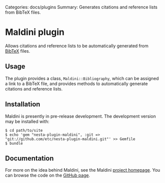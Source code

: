 Categories: docs/plugins
Summary: Generates citations and reference lists from BibTeX files.

# Maldini plugin

Allows citations and reference lists to be automatically generated from [BibTeX][bibtex] files.

## Usage

The plugin provides a class, `Maldini::Bibliography`, which can be assigned a link to a BibTeX file, and provides methods to automatically generate citations and reference lists.

## Installation

Maldini is presently in pre-release development. The development version may be installed with:

    $ cd path/to/site
    $ echo 'gem "nesta-plugin-maldini", :git => "git://github.com/etc/nesta-plugin-maldini.git"' >> Gemfile
    $ bundle

## Documentation

For more on the idea behind Maldini, see the Maldini [project homepage][maldiniproject]. You can browse the
code on the [GitHub page][].

[bibtex]: http://www.ctan.org/pkg/bibtex
[maldiniproject]: http://bweslake.org/research/resources/maldini
[GitHub page]: https://github.com/etc/nesta-plugin-maldini
